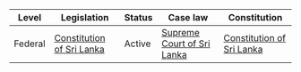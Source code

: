 | Level | Legislation | Status | Case law | Constitution |
|---|---|---|---|---|
| Federal | [Constitution of Sri Lanka](https://www.parliament.lk/web/index.php/en/constitution-of-sri-lanka) | Active | [Supreme Court of Sri Lanka](https://supremecourt.lk/) | [Constitution of Sri Lanka](https://www.parliament.lk/web/index.php/en/constitution-of-sri-lanka) |